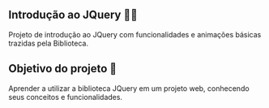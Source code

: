 ## Introdução ao JQuery 👨‍💻

Projeto de introdução ao JQuery com funcionalidades e animações básicas trazidas pela Biblioteca.

## Objetivo do projeto 🚀

Aprender a utilizar a biblioteca JQuery em um projeto web, conhecendo seus conceitos e funcionalidades.
